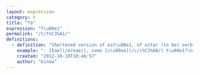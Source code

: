 ```yaml
---
layout: expression
category: t
title: "Tá"
expression: "T\u00e1"
permalink: "/t/t%C3%A1/"
definitions:
  - definition: "Shortened version of est\u00e1, of estar (to be) verb."
    example: "- [Eae](/e/eae/), como [c\u00ea](/c/c%C3%AA/) t\u00e1?\n- T\u00f4 bem, melhorando j\u00e1, [valeu](/v/valeu/)."
    created: "2012-10-10T10:46:57"
    author: "kinow"
---
```

